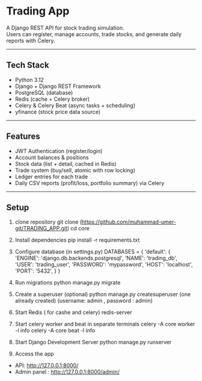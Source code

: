 # Trading App

A Django REST API for stock trading simulation.  
Users can register, manage accounts, trade stocks, and generate daily reports with Celery.

---

## Tech Stack
- Python 3.12
- Django + Django REST Framework
- PostgreSQL (database)
- Redis (cache + Celery broker)
- Celery & Celery Beat (async tasks + scheduling)
- yfinance (stock price data source)

---

##  Features
- JWT Authentication (register/login)
- Account balances & positions
- Stock data (list + detail, cached in Redis)
- Trade system (buy/sell, atomic with row locking)
- Ledger entries for each trade
- Daily CSV reports (profit/loss, portfolio summary) via Celery

---

##  Setup

1. clone repository
git clone (https://github.com/muhammad-umer-git/TRADING_APP.git)
cd core

2. Install dependencies
pip install -r requirements.txt

3. Configure database (in settings.py)
DATABASES = {
    'default': {
        'ENGINE': 'django.db.backends.postgresql',
        'NAME': 'trading_db',
        'USER': 'trading_user',
        'PASSWORD': 'mypassword',
        'HOST': 'localhost',
        'PORT': '5432',
    }
}
4. Run migrations
python manage.py migrate

5. Create a superuser (optional)
python manage.py createsuperuser
(one already created)
(username: admin ,  password : admin)

6. Start Redis ( for cashe and celery)
redis-server

7. Start celery worker and beat in separate terminals
celery -A core worker -l info
celery -A core beat -l info

8. Start Django Development Server
python manage.py runserver

9. Access the app
- API: http://127.0.0.1:8000/ 
- Admin panel : http://127.0.0.1:8000/admin/